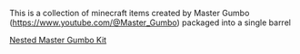This is a collection of minecraft items created by Master Gumbo (https://www.youtube.com/@Master_Gumbo) packaged into a single barrel

[Nested Master Gumbo Kit](https://github.com/Robbieman2000/Robbieman2000s-command-block-kits/blob/main/Command.md)

